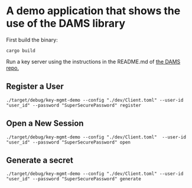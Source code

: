 # A demo application that shows the use of the DAMS library
First build the binary:
```shell
cargo build
```

Run a key server using the instructions in the README.md of [the DAMS repo.](https://github.com/boltlabs-inc/key-mgmt)

## Register a User
```shell
./target/debug/key-mgmt-demo --config "./dev/Client.toml" --user-id "user_id" --password "SuperSecurePassword" register
```

## Open a New Session
```shell
./target/debug/key-mgmt-demo --config "./dev/Client.toml"  --user-id "user_id" --password "SuperSecurePassword" open
```

## Generate a secret
```shell
./target/debug/key-mgmt-demo --config "./dev/Client.toml" --user-id "user_id" --password "SuperSecurePassword" generate
```
